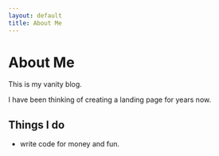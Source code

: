```yaml
---
layout: default
title: About Me
---
```


<div class="post">
	<h1 class="pageTitle">About Me</h1>
	<!--img src="{{ '/assets/img/touring.jpg' | prepend: site.baseurl }}" alt=""-->
	<p class="intro">This is my vanity blog.</p>
	<p>I have been thinking of creating a landing page for years now.</p>
	<h2>Things I do</h2>
	<ul>
		<li>write code for money and fun.</li>
  	</ul>
</div>

